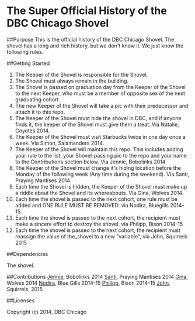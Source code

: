 The Super Official History of the DBC Chicago Shovel
=================================

##Purpose
This is the official history of the DBC Chicago Shovel.  The shovel has a long and rich history, but we don't know it.  We just know the following rules.

##Getting Started

1.  The Keeper of the Shovel is responsible for the Shovel.
2.  The Shovel must always remain in the building.
3.  The Shovel is passed on graduation day from the Keeper of the Shovel to the next Keeper, who must be a member of opposite sex of the next graduating cohort.
4.  The new Keeper of the Shovel will take a pic with their predecessor and attach it to this repo.
5.  The Keeper of the Shovel must hide the shovel in DBC, and if anyone finds it, the keeper of the Shovel must give them a treat. Via Natalie, Coyotes 2014.
6.  The Keeper of the Shovel must visit Starbucks twice in one day once a week.  Via Simon, Salamanders 2014.
7.  The Keeper of the Shovel will maintain this repo.  This includes adding your rule to the list, your Shovel-passing pic to the repo and your name to the Contributions section below.  Via Jennie, Bobolinks 2014.
8.  The Keeper of the Shovel must change it's hiding location before the Monday of the following week (Any time during the weekend). Via Santi, Praying Mantises 2014
9.  Each time the Shovel is hidden, the Keeper of the Shovel must make up a riddle about the Shovel and its whereabouts. Via Gina, Wolves 2014.
10. Each time the shovel is passed to the next cohort, one rule must be added and ONE RULE MUST BE REMOVED. via Nodira, Bluegills 2014-15.
11. Each time the shovel is passed to the next cohort, the recipient must make a sincere effort to destroy the shovel. via Philipp, Bison 2014-15
12. Each time the shovel is passed to the next cohort, the recipient must reassign the value of the_shovel to a new "variable", via John, Squirrels 2015


##Dependencies

The shovel.

##Contributions
[Jennie](https://github.com/littleredninja), Bobolinks 2014
[Santi](https://github.com/sbaus42), Praying Mantises 2014
[Gina](https://github.com/rockrgrrl), Wolves 2014
[Nodira](https://github.com/nberdieva), Blue Gills 2014-15
[Philipp](https://github.com/pgblu), Bison 2014-15
[John](https://github.com/nimylian), Squirrels, 2015

##Licenses

Copyright (c) 2014, DBC Chicago
